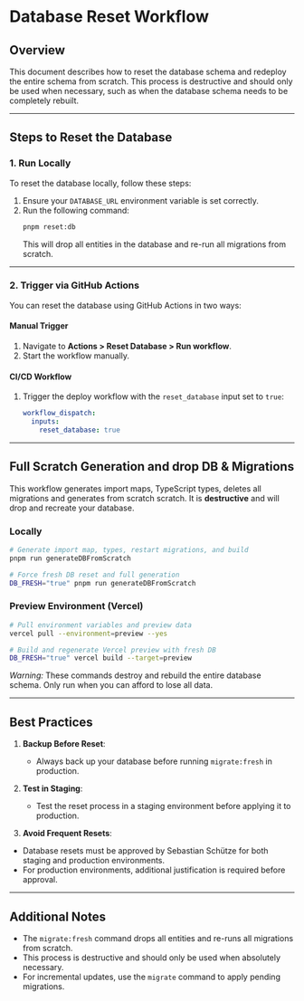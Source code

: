 # Database Reset Workflow

## Overview
This document describes how to reset the database schema and redeploy the entire schema from scratch. This process is destructive and should only be used when necessary, such as when the database schema needs to be completely rebuilt.

---

## Steps to Reset the Database

### 1. Run Locally
To reset the database locally, follow these steps:
1. Ensure your `DATABASE_URL` environment variable is set correctly.
2. Run the following command:
   ```bash
   pnpm reset:db
   ```
   This will drop all entities in the database and re-run all migrations from scratch.

---

### 2. Trigger via GitHub Actions
You can reset the database using GitHub Actions in two ways:

#### **Manual Trigger**
1. Navigate to **Actions > Reset Database > Run workflow**.
2. Start the workflow manually.

#### **CI/CD Workflow**
1. Trigger the deploy workflow with the `reset_database` input set to `true`:
   ```yaml
   workflow_dispatch:
     inputs:
       reset_database: true
   ```

---

## Full Scratch Generation and drop DB & Migrations

This workflow generates import maps, TypeScript types, deletes all migrations and generates from scratch scratch. It is **destructive** and will drop and recreate your database.

### Locally
```bash
# Generate import map, types, restart migrations, and build
pnpm run generateDBFromScratch

# Force fresh DB reset and full generation
DB_FRESH="true" pnpm run generateDBFromScratch
```

### Preview Environment (Vercel)
```bash
# Pull environment variables and preview data
vercel pull --environment=preview --yes

# Build and regenerate Vercel preview with fresh DB
DB_FRESH="true" vercel build --target=preview
```

*Warning:* These commands destroy and rebuild the entire database schema. Only run when you can afford to lose all data.

---

## Best Practices
1. **Backup Before Reset**:
   - Always back up your database before running `migrate:fresh` in production.

2. **Test in Staging**:
   - Test the reset process in a staging environment before applying it to production.

3. **Avoid Frequent Resets**:
  - Database resets must be approved by Sebastian Schütze for both staging and production environments.
  - For production environments, additional justification is required before approval.
---

## Additional Notes
- The `migrate:fresh` command drops all entities and re-runs all migrations from scratch.
- This process is destructive and should only be used when absolutely necessary.
- For incremental updates, use the `migrate` command to apply pending migrations.